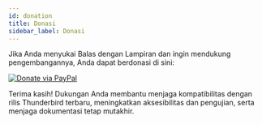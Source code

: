 ```yaml
---
id: donation
title: Donasi
sidebar_label: Donasi
---
```


Jika Anda menyukai Balas dengan Lampiran dan ingin mendukung pengembangannya, Anda dapat berdonasi di sini:

[![Donate via PayPal](/img/paypal-donate-button.png)](https://www.paypal.com/donate/?hosted_button_id=L2NQXHB7FQ5FJ)

Terima kasih! Dukungan Anda membantu menjaga kompatibilitas dengan rilis Thunderbird terbaru, meningkatkan aksesibilitas dan pengujian, serta menjaga dokumentasi tetap mutakhir.
